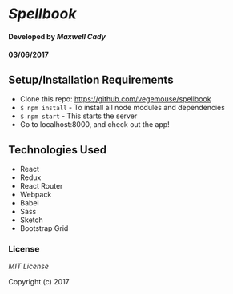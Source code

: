 # _Spellbook_

#### Developed by *Maxwell Cady*

#### 03/06/2017

## Setup/Installation Requirements

* Clone this repo: https://github.com/vegemouse/spellbook
* `$ npm install` - To install all node modules and dependencies
* `$ npm start` - This starts the server
* Go to localhost:8000, and check out the app!

## Technologies Used

* React
* Redux
* React Router
* Webpack
* Babel
* Sass
* Sketch
* Bootstrap Grid

### License

*MIT License*

Copyright (c) 2017
